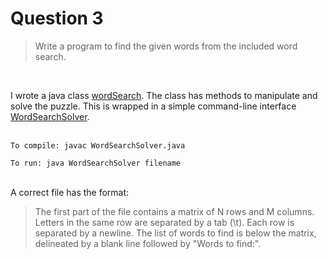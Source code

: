 Question 3
=====================
>Write a program to find the given words from the included word search.

<br />

  I wrote a java class [wordSearch](https://github.com/d3dc/code-foo-2013/blob/master/q3/wordSearch.java). The class has methods to manipulate and solve the puzzle. This is wrapped in a simple command-line interface [WordSearchSolver](https://github.com/d3dc/code-foo-2013/blob/master/q3/WordSearchSolver.java).  
<br />

    To compile: javac WordSearchSolver.java
    
    To run: java WordSearchSolver filename

<br />
A correct file has the format:

>The first part of the file contains a matrix of N rows and M columns. 
>Letters in the same row are separated by a tab (\t). Each row is separated by a newline.
>The list of words to find is below the matrix, delineated by a blank line followed by "Words to find:".

